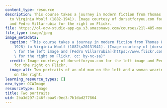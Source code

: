 ```yaml
---
content_type: resource
description: This course takes a journey in modern fiction from Thomas Hardy (1840-1928)
  to Virginia Woolf (1882-1941). Image courtesy of dorsetforyou.com for the left image
  and Pedro Villarrubia for the right on Flickr.
file: https://ol-ocw-studio-app-qa.s3.amazonaws.com/courses/21l-485-modern-fiction-fall-2015/2ba3d297246fbaa99ec37b1dad277864_21l-485f15.jpg
file_type: image/jpeg
image_metadata:
  caption: "This course takes a journey in modern fiction from Thomas Hardy (1840\u2013\
    1928) to Virginia Woolf (1882\u20131941). (Image courtesy of [dorsetforyou.com](https://www.flickr.com/photos/dorsetforyou/6875967741)\
    \ for the left image and [Pedro Villarrubia](https://www.flickr.com/photos/pvillarrubia/8722338634)\
    \ for the right on Flickr. cc: by-nc-sa)"
  credit: Image courtesy of dorsetforyou.com for the left image and Pedro Villarrubia
    for the right on Flickr.
  image-alt: Two portraits of an old man on the left and a woman wearing a hair bun
    on the right.
learning_resource_types: []
ocw_type: OCWImage
resourcetype: Image
title: Two portraits
uid: 2ba3d297-246f-baa9-9ec3-7b1dad277864
---
```

